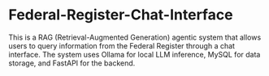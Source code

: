 # Federal-Register-Chat-Interface
This is a RAG (Retrieval-Augmented Generation) agentic system that allows users to query information from the Federal Register through a chat interface. The system uses Ollama for local LLM inference, MySQL for data storage, and FastAPI for the backend.
